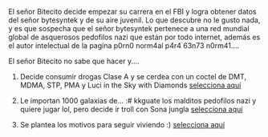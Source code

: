 [//]: # (Por: Ivan Nahin Zepeda)
[//]: # (agregar la historia, para ir a: )
[//]: # (Drogas-O_o.md)
[//]: # (jugar-lol.md)
[//]: # (motivos-para-vivir.md)


 El señor Bitecito decide empezar su carrera en el FBI y logra obtener datos del señor bytesyntek y de su aire juvenil. Lo que descubre no le gusto nada, y es que sospecha que el señor bytesyntek pertenece a una red mundial global de asquerosos pedofilos nazi que están por todo internet, además es el autor intelectual de la pagina p0rn0 norm4al p4r4 63n73 n0rm41....
 
 
El señor Bitecito no sabe que hacer y....

1. Decide consumir drogas Clase A y se cerdea con un coctel de DMT, MDMA, STP, PMA y Luci in the Sky with Diamonds [selecciona aquí](Drogas-O_o.md)

2. Le importan 1000 galaxias de... :# kkguate los malditos pedofilos nazi y quiere jugar lol, pero decide ir troll con Sona jungla [selecciona aquí](jugar-lol.md)

3. Se plantea los motivos para seguir viviendo :) [selecciona aquí](motivos-para-vivir.md)
